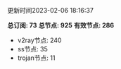 更新时间2023-02-06 18:16:37

**总订阅: 73**
**总节点: 925**
**有效节点: 286**
- v2ray节点: 240
- ss节点: 35
- trojan节点: 11
